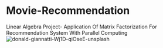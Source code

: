 # Movie-Recommendation
Linear Algebra Project- Application Of Matrix Factorization For Recommendation System With Parallel Computing 
![donald-giannatti-Wj1D-qiOseE-unsplash](https://user-images.githubusercontent.com/72014272/151699527-f2151f40-c59e-4481-82a9-c84f37b0f7ef.jpg)
